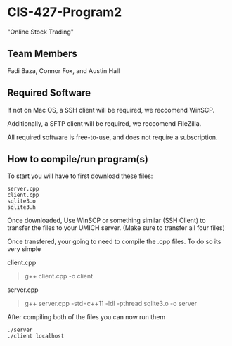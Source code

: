 # CIS-427-Program2
"Online Stock Trading" 
## Team Members
Fadi Baza, Connor Fox, and Austin Hall
## Required Software
If not on Mac OS, a SSH client will be required, we reccomend WinSCP.

Additionally, a SFTP client will be required, we reccomend FileZilla. 

All required software is free-to-use, and does not require a subscription.


## How to compile/run program(s)
To start you will have to first download these files:
```
server.cpp
client.cpp
sqlite3.o
sqlite3.h
```

Once downloaded, Use WinSCP or something similar (SSH Client) to transfer the files to your UMICH server. (Make sure to transfer all four files)

Once transfered, your going to need to compile the .cpp files. To do so its very simple

client.cpp
> g++ client.cpp -o client

server.cpp
> g++ server.cpp -std=c++11 -ldl -pthread sqlite3.o -o server

After compiling both of the files you can now run them

```
./server
./client localhost
```
